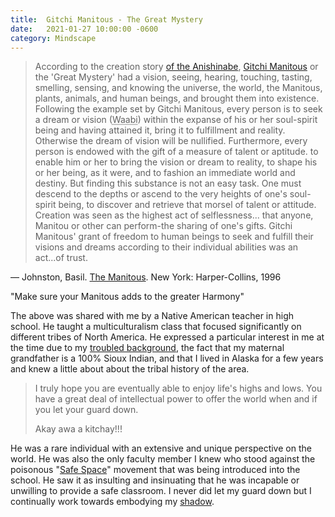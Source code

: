 ```yaml
---
title:  Gitchi Manitous - The Great Mystery
date:   2021-01-27 10:00:00 -0600
category: Mindscape
---
```


> According to the creation story [of the Anishinabe](https://en.wikipedia.org/wiki/Anishinaabe),
> [Gitchi Manitous](https://en.wikipedia.org/wiki/Gitche_Manitou) or the 'Great Mystery' had a vision,
> seeing, hearing, touching, tasting, smelling, sensing,
> and knowing the universe, the world, the Manitous, plants,
> animals, and human beings, and brought them into existence.
> Following the example set by Gitchi Manitous, every
> person is to seek a dream or vision (<abbr title="From Ojibwe waabi 'she/he has vision, sees'">Waabi</abbr>) within the
> expanse of his or her soul-spirit being and having attained it,
> bring it to fulfillment and reality. Otherwise the dream of
> vision will be nullified. Furthermore, every person is
> endowed with the gift of a measure of talent or aptitude.
> to enable him or her to bring the vision or dream to reality,
> to shape his or her being, as it were, and to fashion an
> immediate world and destiny. But finding this substance
> is not an easy task. One must descend to the depths or
> ascend to the very heights of one's soul-spirit being, to
> discover and retrieve that morsel of talent or attitude.
> Creation was seen as the highest act of selflessness...
> that anyone, Manitou or other can perform-the sharing
> of one's gifts. Gitchi Manitous' grant of freedom to human
> beings to seek and fulfill their visions and dreams according
> to their individual abilities was an act...of trust.

&mdash; Johnston, Basil. [The Manitous](https://www.goodreads.com/book/show/327232.Manitous). New York: Harper-Collins, 1996

"Make sure your Manitous adds to the greater Harmony"

The above was shared with me by a Native American teacher in high school. He taught a
multiculturalism class that focused significantly on different tribes of North America. He
expressed a particular interest in me at the time due to my [troubled background](/humanity-vs-nature/picher-and-cardin/),
the fact that my maternal grandfather is a 100% Sioux Indian, and that I lived in Alaska for
a few years and knew a little about about the tribal history of the area.

> I truly hope you are eventually able to enjoy life's highs and lows.
> You have a great deal of intellectual power to offer the world when
> and if you let your guard down.
>
> Akay awa a kitchay!!!

He was a rare individual with an extensive and unique perspective on the world.
He was also the only faculty member I knew who stood against the poisonous
"[Safe Space](https://en.wikipedia.org/wiki/Safe_space)" movement that was being
introduced into the school. He saw it as insulting and insinuating that he was incapable
or unwilling to provide a safe classroom. I never did let my guard down but I
continually work towards embodying my [shadow](https://en.wikipedia.org/wiki/Shadow_(psychology)).
